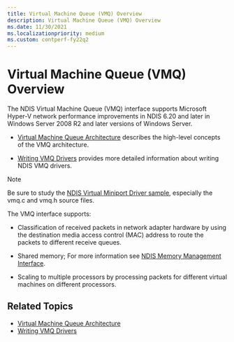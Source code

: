 ```yaml
---
title: Virtual Machine Queue (VMQ) Overview
description: Virtual Machine Queue (VMQ) Overview
ms.date: 11/30/2021
ms.localizationpriority: medium
ms.custom: contperf-fy22q2
---
```


# Virtual Machine Queue (VMQ) Overview

The NDIS Virtual Machine Queue (VMQ) interface supports Microsoft Hyper-V network performance improvements in NDIS 6.20 and later in Windows Server 2008 R2 and later versions of Windows Server.

- [Virtual Machine Queue Architecture](virtual-machine-queue-architecture.md) describes the high-level concepts of the VMQ architecture.

- [Writing VMQ Drivers](writing-vmq-drivers.md) provides more detailed information about writing NDIS VMQ drivers.

> [!NOTE]
> Be sure to study the [NDIS Virtual Miniport Driver sample](https://github.com/Microsoft/Windows-driver-samples/tree/master/network/ndis/netvmini/6x), especially the vmq.c and vmq.h source files.

The VMQ interface supports:

- Classification of received packets in network adapter hardware by using the destination media access control (MAC) address to route the packets to different receive queues.

- Shared memory; For more information see [NDIS Memory Management Interface](/windows-hardware/drivers/ddi/_netvista/).

- Scaling to multiple processors by processing packets for different virtual machines on different processors.

## Related Topics

- [Virtual Machine Queue Architecture](virtual-machine-queue-architecture.md)
- [Writing VMQ Drivers](writing-vmq-drivers.md)
